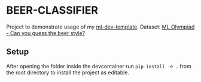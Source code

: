 # BEER-CLASSIFIER

Project to demonstrate usage of my [ml-dev-template](https://github.com/julianlatest/ml-dev-template).
Dataset: [ML Olympiad - Can you guess the beer style?](https://www.kaggle.com/competitions/ml-olympiad-can-you-guess-beer-style)

## Setup

After opening the folder inside the devcontainer run `pip install -e .` from the root directory to install the project as editable.